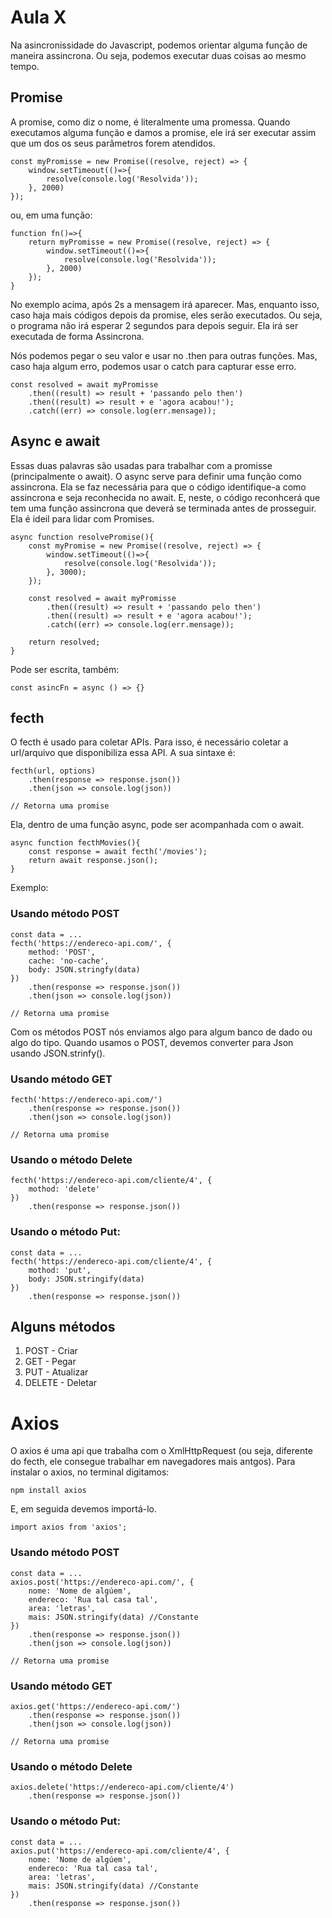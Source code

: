 # Aula X
Na asincronissidade do Javascript, podemos orientar alguma função de maneira assincrona. Ou seja, podemos executar duas coisas ao mesmo tempo.

## Promise
A promise, como diz o nome, é literalmente uma promessa. Quando executamos alguma função e damos a promise, ele irá ser executar assim que um dos os seus parâmetros forem atendidos.
```
const myPromisse = new Promise((resolve, reject) => {
    window.setTimeout(()=>{
        resolve(console.log('Resolvida'));
    }, 2000)
});
```

ou, em uma função:
```
function fn()=>{
    return myPromisse = new Promise((resolve, reject) => {
        window.setTimeout(()=>{
            resolve(console.log('Resolvida'));
        }, 2000)
    });
}
```

No exemplo acima, após 2s a mensagem irá aparecer. Mas, enquanto isso, caso haja mais códigos depois da promise, eles serão executados. Ou seja, o programa não irá esperar 2 segundos para depois seguir. Ela irá ser executada de forma Assincrona.

Nós podemos pegar o seu valor e usar no .then para outras funções. Mas, caso haja algum erro, podemos usar o catch para capturar esse erro.
```
const resolved = await myPromisse
    .then((result) => result + 'passando pelo then')
    .then((result) => result + e 'agora acabou!');
    .catch((err) => console.log(err.mensage));
```

## Async e await
Essas duas palavras são usadas para trabalhar com a promisse (principalmente o await).
O async serve para definir uma função como assincrona. Ela se faz necessária para que o código identifique-a como assincrona e seja reconhecida no await. E, neste, o código reconhcerá que tem uma função assincrona que deverá se terminada antes de prosseguir. Ela é ideil para lidar com Promises.
```
async function resolvePromise(){
    const myPromise = new Promise((resolve, reject) => {
        window.setTimeout(()=>{
            resolve(console.log('Resolvida'));
        }, 3000);
    });

    const resolved = await myPromisse
        .then((result) => result + 'passando pelo then')
        .then((result) => result + e 'agora acabou!');
        .catch((err) => console.log(err.mensage));
    
    return resolved;
}
```

Pode ser escrita, também:
```
const asincFn = async () => {}
```

## fecth
O fecth é usado para coletar APIs. Para isso, é necessário coletar a url/arquivo que disponibiliza essa API. A sua sintaxe é:
```
fecth(url, options)
    .then(response => response.json())
    .then(json => console.log(json))

// Retorna uma promise
```

Ela, dentro de uma função async, pode ser acompanhada com o await.
```
async function fecthMovies(){
    const response = await fecth('/movies');
    return await response.json();
}
```

Exemplo:
### Usando método POST
```
const data = ...
fecth('https://endereco-api.com/', {
    method: 'POST',
    cache: 'no-cache',
    body: JSON.stringfy(data)
})
    .then(response => response.json())
    .then(json => console.log(json))

// Retorna uma promise
```
Com os métodos POST nós enviamos algo para algum banco de dado ou algo do tipo. Quando usamos o POST, devemos converter para Json usando JSON.strinfy().

### Usando método GET
```
fecth('https://endereco-api.com/')
    .then(response => response.json())
    .then(json => console.log(json))

// Retorna uma promise
```

### Usando o método Delete
```
fecth('https://endereco-api.com/cliente/4', {
    mothod: 'delete'
})
    .then(response => response.json())
```

### Usando o método Put:
```
const data = ...
fecth('https://endereco-api.com/cliente/4', {
    mothod: 'put',
    body: JSON.stringify(data)
})
    .then(response => response.json())
```

## Alguns métodos
1. POST - Criar
2. GET - Pegar
3. PUT - Atualizar
4. DELETE - Deletar

# Axios
O axios é uma api que trabalha com o XmlHttpRequest (ou seja, diferente do fecth, ele consegue trabalhar em navegadores mais antgos).
Para instalar o axios, no terminal digitamos:
```
npm install axios
```
E, em seguida devemos importá-lo.
```
import axios from 'axios';
```

### Usando método POST
```
const data = ...
axios.post('https://endereco-api.com/', {
    nome: 'Nome de algúem',
    endereco: 'Rua tal casa tal',
    area: 'letras',
    mais: JSON.stringify(data) //Constante
})
    .then(response => response.json())
    .then(json => console.log(json))

// Retorna uma promise
```

### Usando método GET
```
axios.get('https://endereco-api.com/')
    .then(response => response.json())
    .then(json => console.log(json))

// Retorna uma promise
```

### Usando o método Delete
```
axios.delete('https://endereco-api.com/cliente/4')
    .then(response => response.json())
```

### Usando o método Put:
```
const data = ...
axios.put('https://endereco-api.com/cliente/4', {
    nome: 'Nome de algúem',
    endereco: 'Rua tal casa tal',
    area: 'letras',
    mais: JSON.stringify(data) //Constante
})
    .then(response => response.json())
```